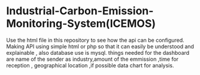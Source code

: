 # Industrial-Carbon-Emission-Monitoring-System(ICEMOS)
Use the html file in this repository to see how the api can be configured.
Making API using simple html or php so that it can easily be understood and explainable ,
also database use is mysql.
things needed for the dashboard are name of the sender as industry,amount of the emmission ,time for reception ,
geographical location ,if possible data chart for analysis.     
